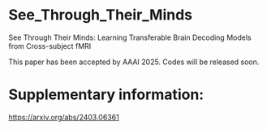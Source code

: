 # See_Through_Their_Minds
See Through Their Minds: Learning Transferable Brain Decoding Models from Cross-subject fMRI

This paper has been accepted by AAAI 2025. Codes will be released soon.

# Supplementary information:
https://arxiv.org/abs/2403.06361

